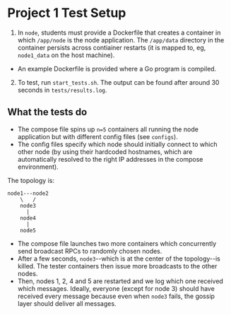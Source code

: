 # Project 1 Test Setup
1. In `node`, students must provide a Dockerfile that creates a container in which `/app/node` is the node application.
  The `/app/data` directory in the container persists across contiainer restarts (it is mapped to, eg, `node1_data` on the host machine).
  - An example Dockerfile is provided where a Go program is compiled.
2. To test, run `start_tests.sh`.
   The output can be found after around 30 seconds in `tests/results.log`.

## What the tests do
- The compose file spins up `n=5` containers all running the node application but with different config files (see `configs`).
- The config files specify which node should initially connect to which other node (by using their hardcoded hostnames, which are automatically resolved to the right IP addresses in the compose environment).

The topology is:
```
node1---node2
    \   /
    node3
      |
    node4
      |
    node5
```

- The compose file launches two more containers which concurrently send broadcast RPCs to randomly chosen nodes.
- After a few seconds, `node3`--which is at the center of the topology--is killed.
  The tester containers then issue more broadcasts to the other nodes.
- Then, nodes 1, 2, 4 and 5 are restarted and we log which one received which messages.
  Ideally, everyone (except for node 3) should have received every message because even when `node3` fails, the gossip layer should deliver all messages.
  
